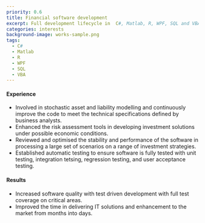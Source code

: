 ```yaml
---
priority: 0.6
title: Financial software development
excerpt: Full development lifecycle in  C#, Matlab, R, WPF, SQL and VBA 
categories: interests
background-image: works-sample.png
tags:
  - C#
  - Matlab
  - R
  - WPF
  - SQL
  - VBA
---
```


#### Experience 

- Involved in stochastic asset and liability modelling and continuously improve the code to meet the technical specifications defined by business analysts.
- Enhanced the risk assessment tools in developing investment solutions under possible economic conditions.
- Reviewed and optimised the stability and performance of the software in processing a large set of scenarios on a range of investment strategies.
- Established automatic testing to ensure software is fully tested with unit testing, integration tetsing, regression testing, and user acceptance testing. 

#### Results

- Increased software quality with test driven development with full test coverage on critical areas. 
- Improved the time in delivering IT solutions and enhancement to the market from months into days. 